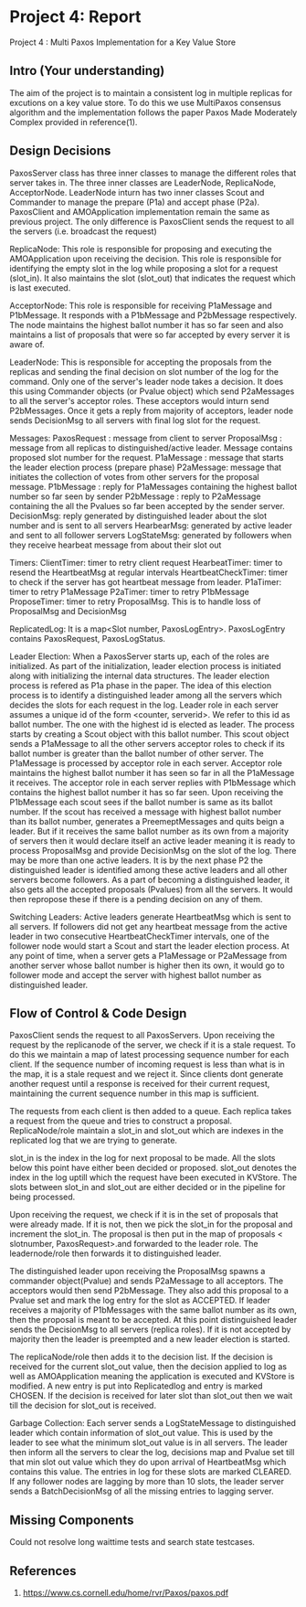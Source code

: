 # Project 4: Report

Project 4 : Multi Paxos Implementation for a Key Value Store
## Intro (Your understanding)
The aim of the project is to maintain a consistent log in multiple replicas for excutions on a key value store. To do this we use MultiPaxos consensus algorithm and the implementation follows the paper Paxos Made Moderately Complex provided in reference(1).

## Design Decisions
PaxosServer class has three inner classes to manage the different roles that server takes in.
The three inner classes are LeaderNode, ReplicaNode, AcceptorNode. LeaderNode inturn has two inner classes Scout and
Commander to manage the prepare (P1a) and accept phase (P2a).
PaxosClient and AMOApplication implementation remain the same as previous project. The only difference is PaxosClient
sends the request to all the servers (i.e. broadcast the request)

ReplicaNode: This role is responsible for proposing and executing the AMOApplication upon receiving the decision. This role is 
responsible for identifying the empty slot in the log while proposing a slot for a request (slot_in). It also maintains the slot (slot_out) that indicates the request which is last executed.
  
AcceptorNode: This role is responsible for receiving P1aMessage and P1bMessage. It responds with a P1bMessage and P2bMessage respectively. The node maintains the highest ballot number it has so far seen and also maintains a list of proposals that were so far accepted by every server it is aware of.

LeaderNode: This is responsible for accepting the proposals from the replicas and sending the final decision on slot number of the log for the command. Only one of the server's leader node takes a decision. It does this using Commander objects (or Pvalue object) which send P2aMessages to all the server's acceptor roles. These acceptors would inturn send P2bMessages. Once it gets a reply from majority of acceptors, leader node sends DecisionMsg to all servers with final log slot for the request.

Messages:
PaxosRequest : message from client to server
ProposalMsg : message from all replicas to distinguished/active leader. Message contains proposed slot number for the request.
P1aMessage : message that starts the leader election process (prepare phase)
P2aMessage: message that initiates the collection of votes from other servers for the proposal message.
P1bMessage : reply for P1aMessages containing the highest ballot number so far seen by sender
P2bMessage : reply to P2aMessage containing the all the Pvalues so far been accepted by the sender server.
DecisionMsg: reply generated by distinguished leader about the slot number and is sent to all servers
HearbearMsg: generated by active leader and sent to all follower servers
LogStateMsg: generated by followers when they receive hearbeat message from about their slot out

Timers:
ClientTimer: timer to retry client request
HearbeatTimer: timer to resend the HeartbeatMsg at regular intervals
HeartbeatCheckTimer: timer to check if the server has got heartbeat message from leader. 
P1aTimer: timer to retry P1aMessage
P2aTimer: timer to retry P1bMessage
ProposeTimer: timer to retry ProposalMsg. This is to handle loss of ProposalMsg and DecisionMsg

ReplicatedLog: It is a map<Slot number, PaxosLogEntry>. PaxosLogEntry contains PaxosRequest, PaxosLogStatus.

Leader Election:
When a PaxosServer starts up, each of the roles are initialized. As part of the initialization, leader election process is initiated along with initializing the internal data structures. The leader election process is refered as P1a phase in the paper. The idea of this election process is to identify a distinguished leader among all the servers which decides the slots for each request in the log. Leader role in each server assumes a unique id of the form <counter, serverid>. We refer to this id as ballot number. The one with the highest id is elected as leader. The process starts by creating a Scout object with this ballot number. This scout object sends a P1aMessage to all the other servers acceptor roles to check if its ballot number is greater than the ballot number of other server.
The P1aMessage is processed by acceptor role in each server. Acceptor role maintains the highest ballot number it has seen so far in all the P1aMessage it receives. The acceptor role in each server replies with P1bMessage which contains the highest ballot number it has so far seen. Upon receiving the P1bMessage each scout sees if the ballot number is same as its ballot number. If the scout has received a message with highest ballot number than its ballot number, generates a PreemeptMessages and quits beign a leader. But if it receives the same ballot number as its own from a majority of servers then it would declare itself an active leader meaning it is ready to process ProposalMsg and provide DecisionMsg on the slot of the log. There may be more than one active leaders. It is by the next phase P2 the distinguished leader is identified among these active leaders and all other servers become followers. As a part of becoming a distinguished leader, it also gets all the accepted proposals (Pvalues) from all the servers. It would then repropose these if there is a pending decision on any of them.

Switching Leaders:
Active leaders generate HeartbeatMsg which is sent to all servers. If followers did not get any heartbeat message from the active leader in two consecutive HeartbeatCheckTimer intervals, one of the follower node would start a Scout and start the leader election process. At any point of time, when a server gets a P1aMessage or P2aMessage from another server whose ballot number is higher then its own, it would go to follower mode and accept the server with highest ballot number as distinguished leader.

## Flow of Control & Code Design
PaxosClient sends the request to all PaxosServers. Upon receiving the request by the replicanode of the server, we check if it is
a stale request. To do this we maintain a map of latest processing sequence number for each client. If the sequence number of incoming request is less than what is in the map, it is a stale request and we reject it. Since clients dont generate another request until a response is received for their current request, maintaining the current sequence number in this map is sufficient.
 
The requests from each client is then added to a queue. Each replica takes a request from the queue and tries to construct a proposal. ReplicaNode/role maintain a slot_in and slot_out which are indexes in the replicated log that we are trying to generate.

slot_in is the index in the log for next proposal to be made. All the slots below this point have either been decided or proposed.
slot_out denotes the index in the log uptill which the request have been executed in KVStore.
The slots between slot_in and slot_out are either decided or in the pipeline for being processed.

Upon receiving the request, we check if it is in the set of proposals that were already made. If it is not, then we pick the slot_in for the proposal and increment the slot_in. The proposal is then put in the map of proposals < slotnumber, PaxosRequest>.and forwarded to the leader role. The leadernode/role then forwards it to distinguished leader.

The distinguished leader upon receiving the ProposalMsg spawns a commander object(Pvalue) and sends P2aMessage to all acceptors. The acceptors would then send P2bMessage. They also add this proposal to a Pvalue set and mark the log entry for the slot as ACCEPTED. If leader receives a majority of P1bMessages with the same ballot number as its own, then the proposal is meant to be accepted. At this point distinguished leader sends the DecisionMsg to all servers (replica roles). If it is not accepted by majority then the leader is preempted and a new leader election is started.

The replicaNode/role then adds it to the decision list. If the decision is received for the current slot_out value, then the decision applied to log as well as AMOApplication meaning the application is executed and KVStore is modified. A new entry is put into Replicatedlog and entry is marked CHOSEN. If the decision is received for later slot than slot_out then we wait till the decision for slot_out is received.

Garbage Collection:
Each server sends a LogStateMessage to distinguished leader which contain information of slot_out value. This is used by the leader to see what the minimum slot_out value is in all servers. The leader then inform all the servers to clear the log, decisions map and Pvalue set till that min slot out value which they do upon arrival of HeartbeatMsg which contains this value. The entries in log for these slots are marked CLEARED. If any follower nodes are lagging by more than 10 slots, the leader server sends a BatchDecisionMsg of all the missing entries to lagging server.

## Missing Components
Could not resolve long waittime tests and search state testcases.

## References
1. https://www.cs.cornell.edu/home/rvr/Paxos/paxos.pdf
